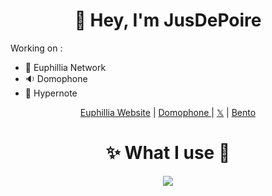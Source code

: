 <h1 align=center>👋 Hey, I'm JusDePoire</h1>

Working on :
  - 🪸 Euphillia Network
  - 🔉 Domophone
  - 🦋 Hypernote 

<p align="center">
  <a href="https://euphillia.fr">Euphillia Website</a> |
  <a href="https://domophone.euphillia.fr/">Domophone </a> |
  <a href="https://twitter.com/jusdepoire_">𝕏</a> |
  <a href="https://bento.me/jusdepoire">Bento</a>
</p>

<h1 align=center>✨ What I use 🧪</h1>
<p align = "center">
       <a href="https://github.com/jusdepoireee/">
          <img src="https://skillicons.dev/icons?i=cpp,apple,clion,discord,css,github,githubactions,html,react,idea,java,kotlin,nextjs,notion,ps,python,pycharm,tailwind,twitter,ts,webstorm&perline=13"/> 
      </a>
</p>
